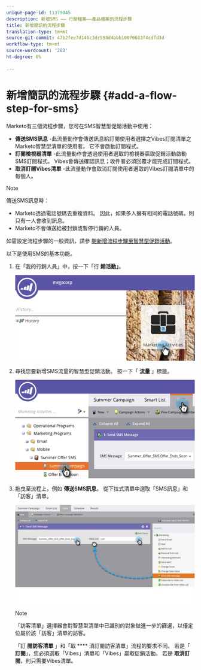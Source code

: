 ```yaml
---
unique-page-id: 11379045
description: 新增SMS —— 行銷檔案——產品檔案的流程步驟
title: 新增簡訊的流程步驟
translation-type: tm+mt
source-git-commit: 47b2fee7d146c3dc558d4bbb10070683f4cdfd3d
workflow-type: tm+mt
source-wordcount: '283'
ht-degree: 0%

---
```



# 新增簡訊的流程步驟 {#add-a-flow-step-for-sms}

Marketo有三個流程步驟，您可在SMS智慧型促銷活動中使用：

* **傳送SMS訊息** -此流量動作會傳送訊息給訂閱使用者選擇之Vibes訂閱清單之Marketo智慧型清單的使用者。 它不會啟動訂閱程式。
* **訂閱檢視器清單** -此流量動作會透過使用者選取的檢視器贏取促銷活動啟動SMS訂閱程式。 Vibes會傳送確認訊息；收件者必須回覆才能完成訂閱程式。
* **取消訂閱Vibes清單** -此流量動作會取消訂閱使用者選取的Vibes訂閱清單中的每個人。

>[!NOTE]
>
>傳送SMS訊息時：
>
>* Marketo透過電話號碼去重複資料。 因此，如果多人擁有相同的電話號碼，則只有一人會收到訊息。
>* Marketo不會傳送給被封鎖或暫停行銷的人員。

>



如需設定流程步驟的一般資訊，請參 [閱新增流程步驟至智慧型促銷活動](../../../product-docs/core-marketo-concepts/smart-campaigns/flow-actions/add-a-flow-step-to-a-smart-campaign.md)。

以下是使用SMS的基本功能。

1. 在「我的行銷人員」中，按一下「行 **銷活動」**。

   ![](assets/image2016-7-28-11-3a41-3a17.png)

1. 尋找您要新增SMS流量的智慧型促銷活動。 按一下「 **流量** 」標籤。

   ![](assets/image2016-7-28-11-3a43-3a41.png)

1. 拖曳至流程上，例如 **傳送SMS訊息**。 從下拉式清單中選取「SMS訊息」和「訪客」清單。

   ![](assets/send-sms-message-hands.jpg)

   >[!NOTE]
   >
   >「訪客清單」選擇器會對智慧型清單中已識別的對象做進一步的篩選，以僅定位屬於該「訪客」清單的訪客。
   >
   >
   >「訂 **閱訪客清單** 」和「取 **** 消訂閱訪客清單」流程的要求不同。 若是「 **訂閱**」，您必須選取「Vibes」清單和「Vibes」贏取促銷活動。 若是 **取消訂閱**，則只需要Vibes清單。

